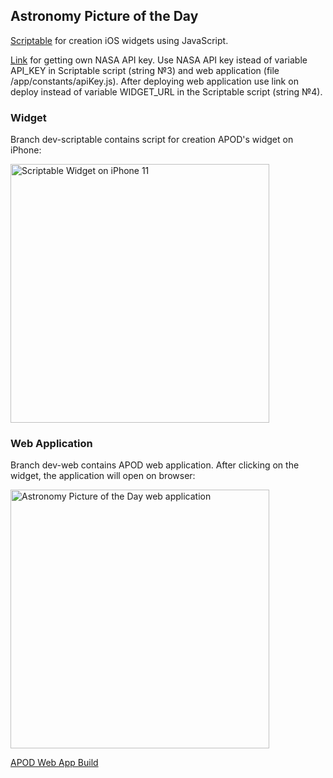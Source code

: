 ## Astronomy Picture of the Day

[Scriptable](https://scriptable.app) for creation iOS widgets using JavaScript.

[Link](https://api.nasa.gov) for getting own NASA API key. Use NASA API key istead of variable API_KEY in Scriptable script (string №3) and web application (file /app/constants/apiKey.js). After deploying web application use link on deploy instead of variable WIDGET_URL in the Scriptable script (string №4).

### Widget

Branch dev-scriptable contains script for creation APOD's widget on iPhone:

<img width="414" alt="Scriptable Widget on iPhone 11" src="https://github.com/andrei-roh/andrei-roh/assets/65450338/f37e2810-8ae2-4c98-8821-38f42854acb4">

### Web Application

Branch dev-web contains APOD web application. After clicking on the widget, the application will open on browser:

<img width="414" alt="Astronomy Picture of the Day web application" src="https://github.com/andrei-roh/andrei-roh/assets/65450338/40b61437-6f29-4dc5-926a-2f1be816aa6c">

[APOD Web App Build](https://andrei-roh.github.io/andrei-roh/)
